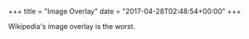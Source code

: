 +++
title = "Image Overlay"
date = "2017-04-28T02:48:54+00:00"
+++

Wikipedia's image overlay is the worst.
			
